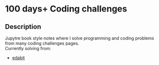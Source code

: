 # 100 days+ Coding challenges

## Description
Jupytre book style notes where I solve programming and coding problems from many coding challenges pages.  
Currently solving from:
* [edabit](http://www.edabit.com)

